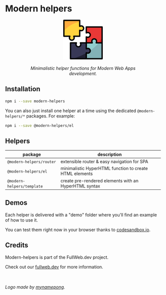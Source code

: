 # Modern helpers

<figure align="center">
  <img alt="logo" src="./logo.png">
  <figcaption><br><i>Minimalistic helper functions for Modern Web Apps development.</i></figcaption>
</figure>

## Installation

```bash
npm i --save modern-helpers
```

You can also just install one helper at a time using the dedicated `@modern-helpers/*` packages. For example:

```bash
npm i --save @modern-helpers/el
```

## Helpers

| package                    | description                                             |
| -------------------------- | ------------------------------------------------------- |
| `@modern-helpers/router`   | extensible router & easy navigation for SPA             |
| `@modern-helpers/el`       | minimalistic HyperHTML function to create HTML elements |
| `@modern-helpers/template` | create pre-rendered elements with an HyperHTML syntax   |

## Demos

Each helper is delivered with a "demo" folder where you'll find an example of how to use it.

You can test them right now in your browser thanks to [codesandbox.io](https://codesandbox.io/s/github/fullwebdev/fullwebdev/tree/master/packages/helpers).

## Credits

Modern-helpers is part of the FullWeb.dev project.

Check out our [fullweb.dev](https://fullweb.dev) for more information.

\
\
_Logo made by [mynamepong](https://www.flaticon.com/authors/mynamepong)._
